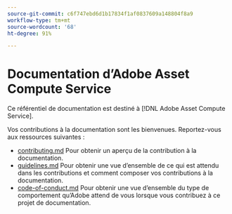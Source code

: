 ```yaml
---
source-git-commit: c6f747ebd6d1b17834f1af0837609a148804f8a9
workflow-type: tm+mt
source-wordcount: '68'
ht-degree: 91%

---
```

# Documentation d’Adobe Asset Compute Service

Ce référentiel de documentation est destiné à [!DNL Adobe Asset Compute Service].

Vos contributions à la documentation sont les bienvenues. Reportez-vous aux ressources suivantes :

* [contributing.md](contributing.md) Pour obtenir un aperçu de la contribution à la documentation.
* [guidelines.md](guidelines.md) Pour obtenir une vue d’ensemble de ce qui est attendu dans les contributions et comment composer vos contributions à la documentation.
* [code-of-conduct.md](code-of-conduct.md) Pour obtenir une vue d’ensemble du type de comportement qu’Adobe attend de vous lorsque vous contribuez à ce projet de documentation.
